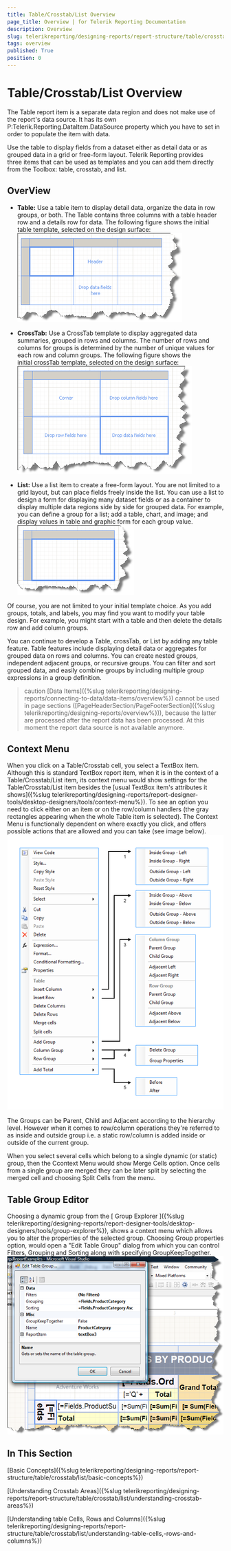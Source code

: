 ```yaml
---
title: Table/Crosstab/List Overview
page_title: Overview | for Telerik Reporting Documentation
description: Overview
slug: telerikreporting/designing-reports/report-structure/table/crosstab/list/overview
tags: overview
published: True
position: 0
---
```


# Table/Crosstab/List Overview



The Table report item is a separate data region and does not make use of the report's data source. It has its own
        P:Telerik.Reporting.DataItem.DataSource property which you have to set in order to populate the item with data.
      

Use the table to display fields from a dataset either as detail data or as grouped data in a grid or free-form layout. Telerik Reporting provides three items that can be used as templates and you can add them directly from the Toolbox: table, crosstab, and list.

## OverView

* __Table:__ Use a table item to display detail data, organize the data in row groups, or both. The Table contains three columns with a table header row and a details row for data. The following figure shows the initial table template, selected on the design surface:
              ![](images/table1.png)

* __CrossTab:__ Use a CrossTab template to display aggregated data summaries, grouped in rows and columns. The number of rows and columns for groups is determined by the number of unique values for each row and column groups. The following figure shows the initial crossTab template, selected on the design surface:
              ![](images/table2.png)

* __List:__ Use a list item to create a free-form layout. You are not limited to a grid layout, but can place fields freely inside the list. You can use a list to design a form for displaying many dataset fields or as a container to display multiple data regions side by side for grouped data. For example, you can define a group for a list; add a table, chart, and image; and display values in table and graphic form for each group value.
              ![](images/table3.png)

Of course, you are not limited to your initial template choice. As you add groups, totals, and labels, you may find you want to modify your table design. For example, you might start with a table and then delete the details row and add column groups.

You can continue to develop a Table, crossTab, or List by adding any table feature. Table features include displaying detail data or aggregates for grouped data on rows and columns. You can create nested groups, independent adjacent groups, or recursive groups. You can filter and sort grouped data, and easily combine groups by including multiple group expressions in a group definition.

>caution [Data Items]({%slug telerikreporting/designing-reports/connecting-to-data/data-items/overview%}) cannot be used in page sections ([PageHeaderSection/PageFooterSection]({%slug telerikreporting/designing-reports/overview%})), because the latter are processed            after the report data has been processed. At this moment the report data source is not available anymore.          


## Context Menu

When you click on a Table/Crosstab cell, you select a TextBox item. Although this is standard TextBox report item, when it is in the context of a Table/Crosstab/List item, its context menu would show settings for the Table/Crosstab/List item besides the [usual TextBox item's attributes it shows]({%slug telerikreporting/designing-reports/report-designer-tools/desktop-designers/tools/context-menu%}). 
          To see an option you need to click either on an item or on the row/column handlers (the gray rectangles appearing when the whole Table item is selected). The Context Menu is functionally dependent on where exactly you click, and offers possible actions that are allowed and you can take (see image below).
        ![](images/CrossTabContextMenu2.png)

The Groups can be Parent, Child and Adjacent according to the hierarchy level. However when it comes to row/column operations they're referred to as inside and outside group i.e. a static row/column is added inside or outside of the current group.

When you select several cells which belong to a single dynamic (or static) group, then the Ccontext Menu would show Merge Cells option. Once cells from a single group are merged they can be later split by selecting the merged cell and choosing Split Cells from the menu.

## Table Group Editor

Choosing a dynamic group from the
          [
            Group
            Explorer
          ]({%slug telerikreporting/designing-reports/report-designer-tools/desktop-designers/tools/group-explorer%}), shows a context menu which allows you to alter the
          properties of the selected group. Choosing Group properties option,
          would open a "Edit Table Group" dialog from which you can control
          Filters, Grouping and Sorting along with specifying GroupKeepTogether.
        ![](images/TableGroupEditor.png)

## In This Section

[Basic Concepts]({%slug telerikreporting/designing-reports/report-structure/table/crosstab/list/basic-concepts%})

[Understanding Crosstab Areas]({%slug telerikreporting/designing-reports/report-structure/table/crosstab/list/understanding-crosstab-areas%})

[Understanding table Cells, Rows and Columns]({%slug telerikreporting/designing-reports/report-structure/table/crosstab/list/understanding-table-cells,-rows-and-columns%})
